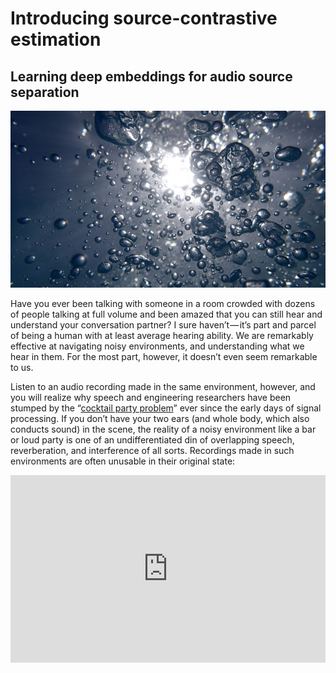# Introducing source-contrastive estimation
## Learning deep embeddings for audio source separation

<img src="images/1.jpeg" alt="image of water bubbles">

Have you ever been talking with someone in a room crowded with dozens of people talking at full volume and been amazed that you can still hear and understand your conversation partner? I sure haven’t — it’s part and parcel of being a human with at least average hearing ability. We are remarkably effective at navigating noisy environments, and understanding what we hear in them. For the most part, however, it doesn’t even seem remarkable to us.

Listen to an audio recording made in the same environment, however, and you will realize why speech and engineering researchers have been stumped by the “[cocktail party problem](https://en.wikipedia.org/wiki/Cocktail_party_effect)” ever since the early days of signal processing. If you don’t have your two ears (and whole body, which also conducts sound) in the scene, the reality of a noisy environment like a bar or loud party is one of an undifferentiated din of overlapping speech, reverberation, and interference of all sorts. Recordings made in such environments are often unusable in their original state:

<iframe width="100%" height="300" scrolling="no" frameborder="no" src="https://w.soundcloud.com/player/?url=https%3A//api.soundcloud.com/tracks/324319477&amp;color=%23ff5500&amp;auto_play=false&amp;hide_related=false&amp;show_comments=true&amp;show_user=true&amp;show_reposts=false&amp;show_teaser=true&amp;visual=true"/>

###### Source: [LibriSpeech](http://www.openslr.org/12/) Corpus

The field of source separation seeks to make signals like this usable by separating speakers onto separate tracks, recovering the original, much more intelligible, components of the mixture. Notice how the individual components of the mixture in Figure 1, on the right, have more orderly harmonics (the really narrow horizontal bands stacked on top of each other) and clearer structure in the vocal tract resonances (the thicker dark bands), compared to the mixture on the left:

<img src="images/2.png">

###### Figure 1. Left, spectrogram of mixed audio. Right, individual components of the mixture. Audio credit: [LibriSpeech](http://www.openslr.org/12/) Corpus

In the past few years, deep learning has begun to be applied to audio source separation. Such work includes Huang et al.’s [RNN-based approach](https://arxiv.org/abs/1502.04149), [innovative cost functions](https://arxiv.org/abs/1607.00325) from Microsoft Research and Aalborg University, and a vector-embedding technique adopted by [deep clustering](https://arxiv.org/abs/1508.04306) and improved on in [deep attractor networks](https://arxiv.org/abs/1611.08930). These techniques have typically added a large improvement over linear matrix decomposition techniques, like non-negative matrix factorization. We plan to put up a blog post in the near future describing some of those approaches. Today, however, let’s dive into Lab41’s unique work in this space, an approach we call [source-contrastive estimation](https://arxiv.org/abs/1705.04662) (SCE).
